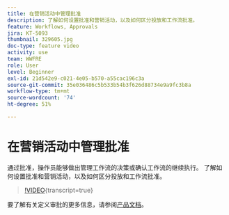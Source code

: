 ```yaml
---
title: 在营销活动中管理批准
description: 了解如何设置批准和营销活动，以及如何区分投放和工作流批准。
feature: Workflows, Approvals
jira: KT-5093
thumbnail: 329605.jpg
doc-type: feature video
activity: use
team: WWFRE
role: User
level: Beginner
exl-id: 21d542e9-c021-4e05-b570-a55cac196c3a
source-git-commit: 35e036486c5b533b54b3f626d88734e9a9fc3b8a
workflow-type: tm+mt
source-wordcount: '74'
ht-degree: 51%

---
```


# 在营销活动中管理批准

通过批准，操作员能够做出管理工作流的决策或确认工作流的继续执行。
了解如何设置批准和营销活动，以及如何区分投放和工作流批准。

>[!VIDEO](https://video.tv.adobe.com/v/329605?quality=12&learn=on){transcript=true}

要了解有关定义审批的更多信息，请参阅[产品文档](https://experienceleague.adobe.com/docs/campaign-classic/using/automating-with-workflows/executing-a-workflow/defining-approvals.html?lang=en#sending-emails)。
